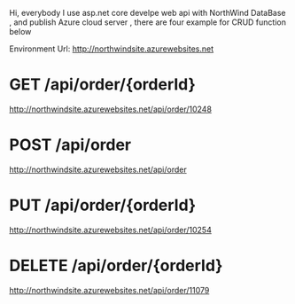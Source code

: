 Hi, everybody I use asp.net core develpe web api with NorthWind DataBase , and publish Azure cloud server , there are four example for CRUD function below

Environment Url: http://northwindsite.azurewebsites.net
# GET /api/order/{orderId}
http://northwindsite.azurewebsites.net/api/order/10248

# POST /api/order
http://northwindsite.azurewebsites.net/api/order

# PUT /api/order/{orderId}
http://northwindsite.azurewebsites.net/api/order/10254

# DELETE /api/order/{orderId}
http://northwindsite.azurewebsites.net/api/order/11079

